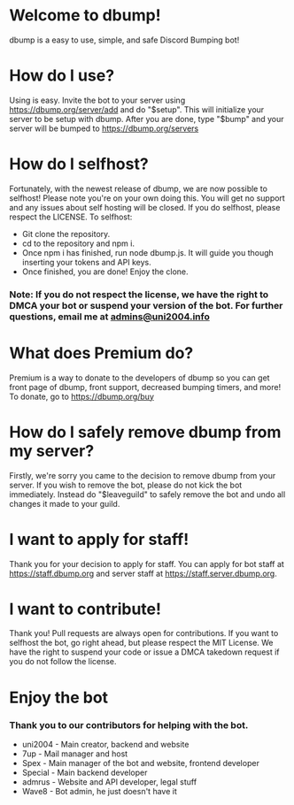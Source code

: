 # Welcome to dbump!
dbump is a easy to use, simple, and safe Discord Bumping bot!

# How do I use?
Using is easy. Invite the bot to your server using https://dbump.org/server/add and do "$setup". This will initialize your server to be setup with dbump. After you are done, type "$bump" and your server will be bumped to https://dbump.org/servers

# How do I selfhost?
Fortunately, with the newest release of dbump, we are now possible to selfhost! Please note you're on your own doing this. You will get no support and any issues about self hosting will be closed. If you do selfhost, please respect the LICENSE.
To selfhost:
- Git clone the repository.
- cd to the repository and npm i.
- Once npm i has finished, run node dbump.js. It will guide you though inserting your tokens and API keys.
- Once finished, you are done! Enjoy the clone.
### Note: If you do not respect the license, we have the right to DMCA your bot or suspend your version of the bot. For further questions, email me at admins@uni2004.info
# What does Premium do?
Premium is a way to donate to the developers of dbump so you can get front page of dbump, front support, decreased bumping timers, and more! To donate, go to https://dbump.org/buy

# How do I safely remove dbump from my server?
Firstly, we're sorry you came to the decision to remove dbump from your server. If you wish to remove the bot, please do not kick the bot immediately. Instead do "$leaveguild" to safely remove the bot and undo all changes it made to your guild.

# I want to apply for staff!
Thank you for your decision to apply for staff. You can apply for bot staff at https://staff.dbump.org and server staff at https://staff.server.dbump.org. 

# I want to contribute!
Thank you! Pull requests are always open for contributions. If you want to selfhost the bot, go right ahead, but please respect the MIT License. We have the right to suspend your code or issue a DMCA takedown request if you do not follow the license.

# Enjoy the bot
### Thank you to our contributors for helping with the bot.
- uni2004 - Main creator, backend and website
- 7up - Mail manager and host
- Spex - Main manager of the bot and website, frontend developer
- Special - Main backend developer
- admrus - Website and API developer, legal stuff
- Wave8 - Bot admin, he just doesn't have it
